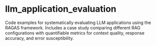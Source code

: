 # llm_application_evaluation
Code examples for systematically evaluating LLM applications using the RAGAS framework. Includes a case study comparing different RAG configurations with quantifiable metrics for context quality, response accuracy, and error susceptibility.
